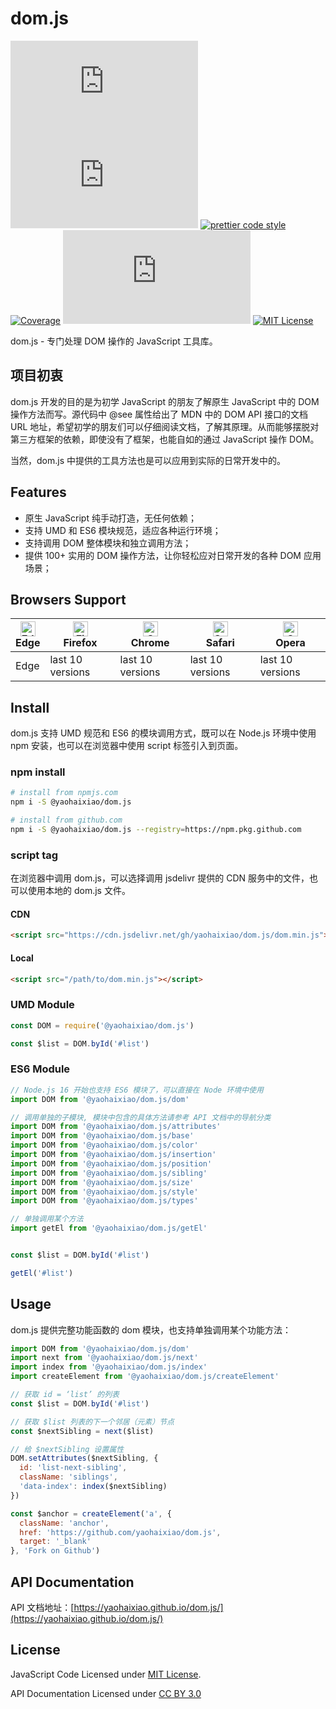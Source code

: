 # dom.js

[![npm version](https://img.shields.io/npm/v/@yaohaixiao/dom.js)](https://www.npmjs.com/package/@yaohaixiao/dom.js)
![Gzip size](http://img.badgesize.io/https://cdn.jsdelivr.net/gh/yaohaixiao/dom.js/dom.min.js?compression=gzip&label=gzip%20size)
[![prettier code style](https://img.shields.io/badge/code_style-prettier-07b759.svg)](https://prettier.io)
[![Coverage](https://codecov.io/gh/yaohaixiao/dom.js/branch/main/graph/badge.svg)](https://codecov.io/gh/yaohaixiao/dom.js)
[![npm downloads](https://img.shields.io/npm/dt/@yaohaixiao/dom.js)](https://npmcharts.com/compare/@yaohaixiao/dom.js?minimal=true)
[![MIT License](https://img.shields.io/github/license/yaohaixiao/dom.js.svg)](https://github.com/yaohaixiao/dom.js/blob/main/LICENSE)


dom.js - 专门处理 DOM 操作的 JavaScript 工具库。



## 项目初衷

dom.js 开发的目的是为初学 JavaScript 的朋友了解原生 JavaScript 中的 DOM 操作方法而写。源代码中 @see 属性给出了 MDN 中的 DOM API 接口的文档 URL 地址，希望初学的朋友们可以仔细阅读文档，了解其原理。从而能够摆脱对第三方框架的依赖，即使没有了框架，也能自如的通过 JavaScript 操作 DOM。

当然，dom.js 中提供的工具方法也是可以应用到实际的日常开发中的。



## Features

* 原生 JavaScript 纯手动打造，无任何依赖；
* 支持 UMD 和 ES6 模块规范，适应各种运行环境；
* 支持调用 DOM 整体模块和独立调用方法；
* 提供 100+ 实用的 DOM 操作方法，让你轻松应对日常开发的各种 DOM 应用场景；


## Browsers Support

| [<img src="https://raw.githubusercontent.com/alrra/browser-logos/master/src/edge/edge_48x48.png" alt="Edge" width="24px" height="24px" />](https://github.com/yaohaixiao/dom.js/)</br>Edge | [<img src="https://raw.githubusercontent.com/alrra/browser-logos/master/src/firefox/firefox_48x48.png" alt="Firefox" width="24px" height="24px" />](https://github.com/yaohaixiao/dom.js/)</br>Firefox | [<img src="https://raw.githubusercontent.com/alrra/browser-logos/master/src/chrome/chrome_48x48.png" alt="Chrome" width="24px" height="24px" />](https://github.com/yaohaixiao/dom.js/)</br>Chrome | [<img src="https://raw.githubusercontent.com/alrra/browser-logos/master/src/safari/safari_48x48.png" alt="Safari" width="24px" height="24px" />](https://github.com/yaohaixiao/dom.js/)</br>Safari | [<img src="https://raw.githubusercontent.com/alrra/browser-logos/master/src/opera/opera_48x48.png" alt="Opera" width="24px" height="24px" />](https://github.com/yaohaixiao/dom.js/)</br>Opera |
|--------------------------------------------------------------------------------------------------------------------------------------------------------------------------------------------|--------------------------------------------------------------------------------------------------------------------------------------------------------------------------------------------------------|----------------------------------------------------------------------------------------------------------------------------------------------------------------------------------------------------|----------------------------------------------------------------------------------------------------------------------------------------------------------------------------------------------------|------------------------------------------------------------------------------------------------------------------------------------------------------------------------------------------------|
| Edge                                                                                                                                                                                       | last 10 versions                                                                                                                                                                                       | last 10 versions                                                                                                                                                                                   | last 10 versions                                                                                                                                                                                   | last 10 versions                                                                                                                                                                               |



## Install

dom.js 支持 UMD 规范和 ES6 的模块调用方式，既可以在 Node.js 环境中使用 npm 安装，也可以在浏览器中使用 script 标签引入到页面。

### npm install

```sh
# install from npmjs.com
npm i -S @yaohaixiao/dom.js

# install from github.com
npm i -S @yaohaixiao/dom.js --registry=https://npm.pkg.github.com
```

### script tag

在浏览器中调用 dom.js，可以选择调用 jsdelivr 提供的 CDN 服务中的文件，也可以使用本地的 dom.js 文件。

#### CDN

```html
<script src="https://cdn.jsdelivr.net/gh/yaohaixiao/dom.js/dom.min.js"></script>
```

#### Local

```html
<script src="/path/to/dom.min.js"></script>
```

### UMD Module

```js
const DOM = require('@yaohaixiao/dom.js')

const $list = DOM.byId('#list')
```

### ES6 Module

```js
// Node.js 16 开始也支持 ES6 模块了，可以直接在 Node 环境中使用
import DOM from '@yaohaixiao/dom.js/dom'

// 调用单独的子模块, 模块中包含的具体方法请参考 API 文档中的导航分类
import DOM from '@yaohaixiao/dom.js/attributes'
import DOM from '@yaohaixiao/dom.js/base'
import DOM from '@yaohaixiao/dom.js/color'
import DOM from '@yaohaixiao/dom.js/insertion'
import DOM from '@yaohaixiao/dom.js/position'
import DOM from '@yaohaixiao/dom.js/sibling'
import DOM from '@yaohaixiao/dom.js/size'
import DOM from '@yaohaixiao/dom.js/style'
import DOM from '@yaohaixiao/dom.js/types'

// 单独调用某个方法
import getEl from '@yaohaixiao/dom.js/getEl'


const $list = DOM.byId('#list')

getEl('#list')
```


## Usage

dom.js 提供完整功能函数的 dom 模块，也支持单独调用某个功能方法：

```js
import DOM from '@yaohaixiao/dom.js/dom'
import next from '@yaohaixiao/dom.js/next'
import index from '@yaohaixiao/dom.js/index'
import createElement from '@yaohaixiao/dom.js/createElement'

// 获取 id = ‘list’ 的列表
const $list = DOM.byId('#list')

// 获取 $list 列表的下一个邻居（元素）节点
const $nextSibling = next($list)

// 给 $nextSibling 设置属性
DOM.setAttributes($nextSibling, {
  id: 'list-next-sibling',
  className: 'siblings',
  'data-index': index($nextSibling)
})

const $anchor = createElement('a', {
  className: 'anchor',
  href: 'https://github.com/yaohaixiao/dom.js',
  target: '_blank'
}, 'Fork on Github')
```


## API Documentation

API 文档地址：[https://yaohaixiao.github.io/dom.js/](https://yaohaixiao.github.io/dom.js/)



## License

JavaScript Code Licensed under [MIT License](http://opensource.org/licenses/mit-license.html).

API Documentation Licensed under [CC BY 3.0](http://creativecommons.org/licenses/by/3.0/)
